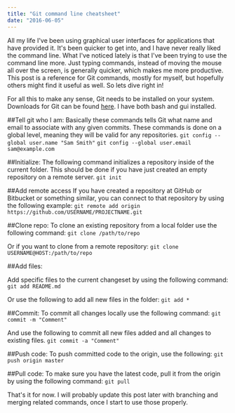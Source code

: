 ```yaml
---
title: "Git command line cheatsheet"
date: "2016-06-05"
---
```


All my life I've been using graphical user interfaces for applications that have provided it. It's been quicker to get into, and I have never really liked the command line. What I've noticed lately is that I've been trying to use the command line more. Just typing commands, instead of moving the mouse all over the screen, is generally quicker, which makes me more productive. This post is a reference for Git commands, mostly for myself, but hopefully others might find it useful as well. So lets dive right in!

For all this to make any sense, Git needs to be installed on your system. Downloads for Git can be found [here](https://git-scm.com/download/). I have both bash and gui installed.

##Tell git who I am: Basically these commands tells Git what name and email to associate with any given commits. These commands is done on a global level, meaning they will be valid for any repositories. `git config --global user.name "Sam Smith"` `git config --global user.email sam@example.com`

##Initialize: The following command initializes a repository inside of the current folder. This should be done if you have just created an empty repository on a remote server. `git init`

##Add remote access If you have created a repository at GitHub or Bitbucket or something similar, you can connect to that repository by using the following example: `git remote add origin https://github.com/USERNAME/PROJECTNAME.git`

##Clone repo: To clone an existing repository from a local folder use the following command: `git clone /path/to/repo`

Or if you want to clone from a remote repository: `git clone USERNAME@HOST:/path/to/repo`

##Add files:

Add specific files to the current changeset by using the following command: `git add README.md`

Or use the following to add all new files in the folder: `git add *`

##Commit: To commit all changes locally use the following command: `git commit -m "Comment"`

And use the following to commit all new files added and all changes to existing files. `git commit -a "Comment"`

##Push code: To push committed code to the origin, use the following: `git push origin master`

##Pull code: To make sure you have the latest code, pull it from the origin by using the following command: `git pull`

That's it for now. I will probably update this post later with branching and merging related commands, once I start to use those properly.
